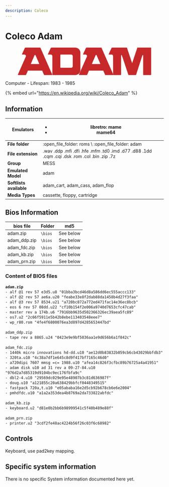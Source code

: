```yaml
---
description: Coleco
---
```


# Coleco Adam

<figure><img src="https://raw.githubusercontent.com/fabricecaruso/es-theme-carbon/5b2195d8cce1b44a6aadc2a43c341e7511d4b48f/art/logos/adam.svg" alt=""><figcaption></figcaption></figure>

Computer - Lifespan: 1983 - 1985

{% embed url="https://en.wikipedia.org/wiki/Coleco_Adam" %}

## Information

| **Emulators**           | <ul><li>libretro: mame</li><li>mame64</li></ul>                                               |
| ----------------------- | --------------------------------------------------------------------------------------------- |
| **File folder**         | :open\_file\_folder: roms \ :open\_file\_folder: adam                                         |
| **File extension**      | .wav .ddp .mfi .dfi .hfe .mfm .td0 .imd .d77 .d88 .1dd .cqm .cqi .dsk .rom .col .bin .zip .7z |
| **Group**               | MESS                                                                                          |
| **Emulated Model**      | adam                                                                                          |
| **Softlists available** | adam\_cart, adam\_cass, adam\_flop                                                            |
| **Media Types**         | cassette, floppy, cartridge                                                                   |

## Bios Information

| bios file     | Folder  | md5       |
| ------------- | ------- | --------- |
| adam.zip      | `\bios` | See below |
| adam\_ddp.zip | `\bios` | See below |
| adam\_fdc.zip | `\bios` | See below |
| adam\_kb.zip  | `\bios` | See below |
| adam\_prn.zip | `\bios` | See below |

### Content of BIOS files

<pre><code><strong>adam.zip
</strong>- alf @1 rev 57 e3d5.u8 "01bba3bcd46d8a586dd6ec555accc133"
- alf @2 rev 57 ae6a.u20 "feabe33e8f2dab88da1458b4d27f3faa"
- alf @3 rev 57 8534.u21 "a720bc872a772ed471fac14e36ec8bcb"
- eos 6 rev 57 08dd.u22 "cf10b154f2e006a9740d7653cfc47cab"
- master rev a 174b.u6 "7916bb9635d502366326ec39aea5fc89"
- os7.u2 "2c66f5911e5b42b8ebe113403548eee7"
- wp_r80.rom "4fe4f6800076ea3d897d4285653447bd"

adam_ddp.zip
- tape rev a 8865.u24 "0423e9e9bf5036aa1e9d656b6a1f842c"

adam_fdc.zip
- 1440k micro innovations hd-dd.u10 "ae12d0b83832b059cb6cb43029bbfdb3"
- 320ta.u10 "4c38a7df1e645c8d9f417bf7165c46d0"
- a720dipi 7607 mmsg =c= 1988.u10 "afea14c826f3cfbc89b76725a4a41951"
- adam disk u10 ad 31 rev a 09-27-84.u10 "976d2a7d85319d9104bc9ec176fbfa9c"
- dbl2-4.u10 "29569dc029e95e48907b3c81d636987f"
- doug.u10 "a121855c20a638429bbfcf0448349515"
- fastpack 720a,t.u10 "e05ababa16e2d5cb92b678cb6e6e2004"
- pmhdfdc.u10 "a1a2a353dea4b8769a2da733822abfdc"

adam_kb.zip
- keyboard.u2 "d81e0b2bb6b98999541c5f40b489e88f"

adam_prn.zip
- printer.u2 "3cdf2fe48ac4224b56f26c03f6c68982"
</code></pre>

## Controls

Keyboard, use pad2key mapping.

## Specific system information

There is no specific System information documented here yet.
